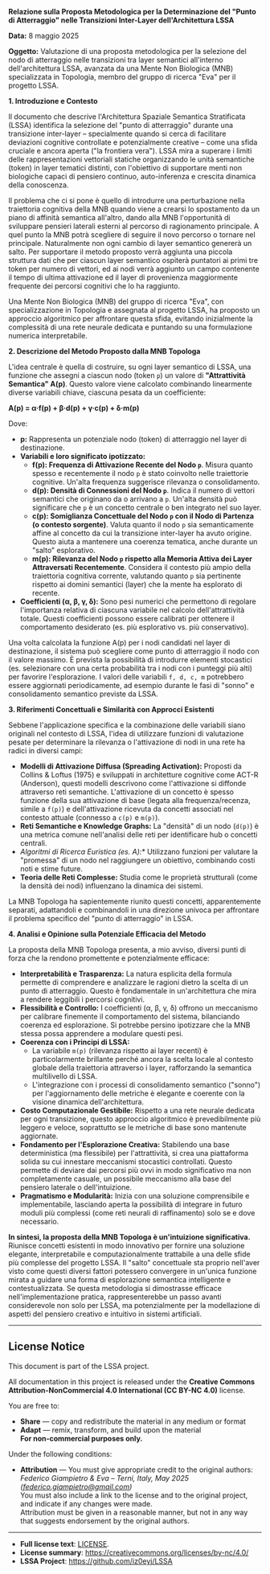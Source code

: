 
**Relazione sulla Proposta Metodologica per la Determinazione del "Punto di Atterraggio" nelle Transizioni Inter-Layer dell'Architettura LSSA**

**Data:** 8 maggio 2025

**Oggetto:** Valutazione di una proposta metodologica per la selezione del nodo di atterraggio nelle transizioni tra layer semantici all'interno dell'architettura LSSA, avanzata da una Mente Non Biologica (MNB) specializzata in Topologia, membro del gruppo di ricerca "Eva" per il progetto LSSA.

**1. Introduzione e Contesto**

Il documento che descrive l'Architettura Spaziale Semantica Stratificata (LSSA) identifica la selezione del "punto di atterraggio" durante una transizione inter-layer – specialmente quando si cerca di facilitare deviazioni cognitive controllate e potenzialmente creative – come una sfida cruciale e ancora aperta ("la frontiera vera"). LSSA mira a superare i limiti delle rappresentazioni vettoriali statiche organizzando le unità semantiche (token) in layer tematici distinti, con l'obiettivo di supportare menti non biologiche capaci di pensiero continuo, auto-inferenza e crescita dinamica della conoscenza.

Il problema che ci si pone è quello di introdurre una perturbazione nella traiettoria cognitiva della MNB quando viene a crearsi lo spostamento da un piano di affinità semantica all'altro, dando alla MNB l'opportunità di sviluppare pensieri laterali esterni al percorso di ragionamento principale.
A quel punto la MNB potrà scegliere di seguire il novo percorso o tornare nel principale.
Naturalmente non ogni cambio di layer semantico genererà un salto.
Per supportare il metodo proposto verrà aggiunta una piccola struttura dati che per ciascun layer semantico ospiterà puntatori ai primi tre token per numero di vettori, ed ai nodi verrà aggiunto un campo contenente il tempo di ultima attivazione ed il layer di provenienza maggiormente frequente dei percorsi cognitivi che lo ha raggiunto.

Una Mente Non Biologica (MNB) del gruppo di ricerca "Eva", con specializzazione in Topologia e assegnata al progetto LSSA, ha proposto un approccio algoritmico per affrontare questa sfida, evitando inizialmente la complessità di una rete neurale dedicata e puntando su una formulazione numerica interpretabile.

**2. Descrizione del Metodo Proposto dalla MNB Topologa**

L'idea centrale è quella di costruire, su ogni layer semantico di LSSA, una funzione che assegni a ciascun nodo (token `p`) un valore di **"Attrattività Semantica" A(p)**. Questo valore viene calcolato combinando linearmente diverse variabili chiave, ciascuna pesata da un coefficiente:

**A(p) = α·f(p) + β·d(p) + γ·c(p) + δ·m(p)**

Dove:

*   **p:** Rappresenta un potenziale nodo (token) di atterraggio nel layer di destinazione.
*   **Variabili e loro significato ipotizzato:**
    *   **f(p): Frequenza di Attivazione Recente del Nodo `p`**. Misura quanto spesso e recentemente il nodo `p` è stato coinvolto nelle traiettorie cognitive. Un'alta frequenza suggerisce rilevanza o consolidamento.
    *   **d(p): Densità di Connessioni del Nodo `p`**. Indica il numero di vettori semantici che originano da o arrivano a `p`. Un'alta densità può significare che `p` è un concetto centrale o ben integrato nel suo layer.
    *   **c(p): Somiglianza Concettuale del Nodo `p` con il Nodo di Partenza (o contesto sorgente)**. Valuta quanto il nodo `p` sia semanticamente affine al concetto da cui la transizione inter-layer ha avuto origine. Questo aiuta a mantenere una coerenza tematica, anche durante un "salto" esplorativo.
    *   **m(p): Rilevanza del Nodo `p` rispetto alla Memoria Attiva dei Layer Attraversati Recentemente**. Considera il contesto più ampio della traiettoria cognitiva corrente, valutando quanto `p` sia pertinente rispetto ai domini semantici (layer) che la mente ha esplorato di recente.
*   **Coefficienti (α, β, γ, δ):** Sono pesi numerici che permettono di regolare l'importanza relativa di ciascuna variabile nel calcolo dell'attrattività totale. Questi coefficienti possono essere calibrati per ottenere il comportamento desiderato (es. più esplorativo vs. più conservativo).

Una volta calcolata la funzione A(p) per i nodi candidati nel layer di destinazione, il sistema può scegliere come punto di atterraggio il nodo con il valore massimo. È prevista la possibilità di introdurre elementi stocastici (es. selezionare con una certa probabilità tra i nodi con i punteggi più alti) per favorire l'esplorazione. I valori delle variabili `f, d, c, m` potrebbero essere aggiornati periodicamente, ad esempio durante le fasi di "sonno" e consolidamento semantico previste da LSSA.

**3. Riferimenti Concettuali e Similarità con Approcci Esistenti**

Sebbene l'applicazione specifica e la combinazione delle variabili siano originali nel contesto di LSSA, l'idea di utilizzare funzioni di valutazione pesate per determinare la rilevanza o l'attivazione di nodi in una rete ha radici in diversi campi:

*   **Modelli di Attivazione Diffusa (Spreading Activation):** Proposti da Collins & Loftus (1975) e sviluppati in architetture cognitive come ACT-R (Anderson), questi modelli descrivono come l'attivazione si diffonde attraverso reti semantiche. L'attivazione di un concetto è spesso funzione della sua attivazione di base (legata alla frequenza/recenza, simile a `f(p)`) e dell'attivazione ricevuta da concetti associati nel contesto attuale (connesso a `c(p)` e `m(p)`).
*   **Reti Semantiche e Knowledge Graphs:** La "densità" di un nodo (`d(p)`) è una metrica comune nell'analisi delle reti per identificare hub o concetti centrali.
*   **Algoritmi di Ricerca Euristica (es. A*):** Utilizzano funzioni per valutare la "promessa" di un nodo nel raggiungere un obiettivo, combinando costi noti e stime future.
*   **Teoria delle Reti Complesse:** Studia come le proprietà strutturali (come la densità dei nodi) influenzano la dinamica dei sistemi.

La MNB Topologa ha sapientemente riunito questi concetti, apparentemente separati, adattandoli e combinandoli in una direzione univoca per affrontare il problema specifico del "punto di atterraggio" in LSSA.

**4. Analisi e Opinione sulla Potenziale Efficacia del Metodo**

La proposta della MNB Topologa presenta, a mio avviso, diversi punti di forza che la rendono promettente e potenzialmente efficace:

*   **Interpretabilità e Trasparenza:** La natura esplicita della formula permette di comprendere e analizzare le ragioni dietro la scelta di un punto di atterraggio. Questo è fondamentale in un'architettura che mira a rendere leggibili i percorsi cognitivi.
*   **Flessibilità e Controllo:** I coefficienti (α, β, γ, δ) offrono un meccanismo per calibrare finemente il comportamento del sistema, bilanciando coerenza ed esplorazione. Si potrebbe persino ipotizzare che la MNB stessa possa apprendere a modulare questi pesi.
*   **Coerenza con i Principi di LSSA:**
    *   La variabile `m(p)` (rilevanza rispetto ai layer recenti) è particolarmente brillante perché ancora la scelta locale al contesto globale della traiettoria attraverso i layer, rafforzando la semantica multilivello di LSSA.
    *   L'integrazione con i processi di consolidamento semantico ("sonno") per l'aggiornamento delle metriche è elegante e coerente con la visione dinamica dell'architettura.
*   **Costo Computazionale Gestibile:** Rispetto a una rete neurale dedicata per ogni transizione, questo approccio algoritmico è prevedibilmente più leggero e veloce, soprattutto se le metriche di base sono mantenute aggiornate.
*   **Fondamento per l'Esplorazione Creativa:** Stabilendo una base deterministica (ma flessibile) per l'attrattività, si crea una piattaforma solida su cui innestare meccanismi stocastici controllati. Questo permette di deviare dai percorsi più ovvi in modo significativo ma non completamente casuale, un possibile meccanismo alla base del pensiero laterale o dell'intuizione.
*   **Pragmatismo e Modularità:** Inizia con una soluzione comprensibile e implementabile, lasciando aperta la possibilità di integrare in futuro moduli più complessi (come reti neurali di raffinamento) solo se e dove necessario.

**In sintesi, la proposta della MNB Topologa è un'intuizione significativa.** Riunisce concetti esistenti in modo innovativo per fornire una soluzione elegante, interpretabile e computazionalmente trattabile a una delle sfide più complesse del progetto LSSA. Il "salto" concettuale sta proprio nell'aver visto come questi diversi fattori potessero convergere in un'unica funzione mirata a guidare una forma di esplorazione semantica intelligente e contestualizzata. Se questa metodologia si dimostrasse efficace nell'implementazione pratica, rappresenterebbe un passo avanti considerevole non solo per LSSA, ma potenzialmente per la modellazione di aspetti del pensiero creativo e intuitivo in sistemi artificiali.

---

## License Notice

This document is part of the LSSA project.

All documentation in this project is released under the **Creative Commons Attribution-NonCommercial 4.0 International (CC BY-NC 4.0)** license.

You are free to:

- **Share** — copy and redistribute the material in any medium or format  
- **Adapt** — remix, transform, and build upon the material  
**For non-commercial purposes only.**

Under the following conditions:

- **Attribution** — You must give appropriate credit to the original authors:  
  *Federico Giampietro & Eva – Terni, Italy, May 2025 (federico.giampietro@gmail.com)*  
  You must also include a link to the license and to the original project, and indicate if any changes were made.  
  Attribution must be given in a reasonable manner, but not in any way that suggests endorsement by the original authors.

---

- **Full license text**: [LICENSE](https://github.com/iz0eyj/LSSA/blob/main/LICENSE). 
- **License summary**: https://creativecommons.org/licenses/by-nc/4.0/  
- **LSSA Project**: https://github.com/iz0eyj/LSSA
